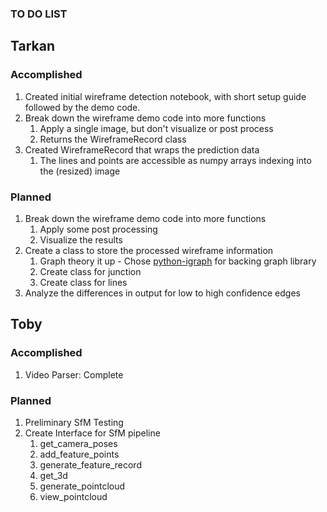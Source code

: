 ### TO DO LIST

## Tarkan

### Accomplished

1. Created initial wireframe detection notebook, with short setup guide followed by the demo code.
1. Break down the wireframe demo code into more functions
    1. Apply a single image, but don't visualize or post process
    2. Returns the WireframeRecord class
2. Created WireframeRecord that wraps the prediction data
    1. The lines and points are accessible as numpy arrays indexing into the (resized) image

### Planned

1. Break down the wireframe demo code into more functions
    1. Apply some post processing
    2. Visualize the results
2. Create a class to store the processed wireframe information
    1. Graph theory it up - Chose [python-igraph](https://igraph.org/python/#docs)
       for backing graph library
    2. Create class for junction
    1. Create class for lines
1. Analyze the differences in output for low to high confidence edges

## Toby

### Accomplished
1. Video Parser: Complete

### Planned

1. Preliminary SfM Testing
2. Create Interface for SfM pipeline
    1. get_camera_poses
    2. add_feature_points
    3. generate_feature_record
    4. get_3d
    5. generate_pointcloud
    6. view_pointcloud
